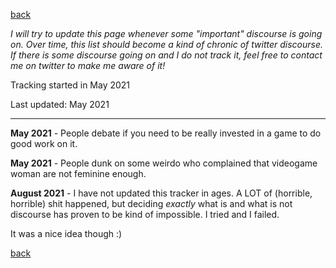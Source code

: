 [back](thinking)

*I will try to update this page whenever some "important" discourse is going on. Over time, this list should become a kind of chronic of twitter discourse.
If there is some discourse going on and I do not track it, feel free to contact me on twitter to make me aware of it!*

Tracking started in May 2021 

Last updated: May 2021

-----------

**May 2021** - People debate if you need to be really invested in a game to do good work on it.

**May 2021** - People dunk on some weirdo who complained that videogame woman are not feminine enough.

**August 2021** - I have not updated this tracker in ages. A LOT of (horrible, horrible) shit happened, but deciding *exactly* what is and what is not discourse has proven to be kind of impossible. I tried and I failed.

It was a nice idea though :)

[back](thinking)
